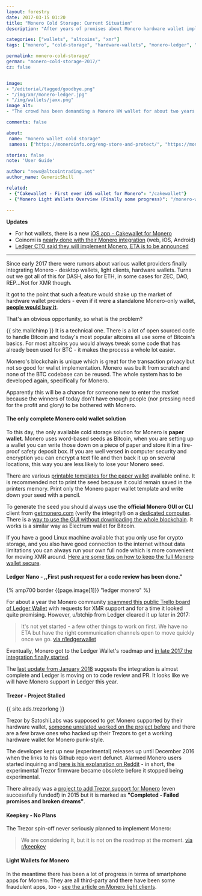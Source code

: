 ```yaml
---
layout: forestry
date: 2017-03-15 01:20
title: "Monero Cold Storage: Current Situation"
description: "After years of promises about Monero hardware wallet implementations in 2018 we are finally getting ... Ledger wallet in beta. Let's not get out hopes up."

categories: ["wallets", "altcoins", "xmr"]
tags: ["monero", "cold-storage", "hardware-wallets", "monero-ledger", "monero-trezor"]

permalink: monero-cold-storage/
german: "monero-cold-storage-2017/"
cz: false


image:
- "/editorial/tagged/goodbye.png"
- "/img/xmr/monero-ledger.jpg"
- "/img/wallets/jaxx.png"
image_alt:
- "The crowd has been demanding a Monero HW wallet for about two years now but there still isn't a convenient cold storage for XMR in 2018."

comments: false

about:
 name: "monero wallet cold storage"
 sameas: ["https://moneroinfo.org/eng-store-and-protect/", "https://monero.stackexchange.com/questions/tagged/cold-storage"]

stories: false
note: 'User Guide'

author: "news@altcointrading.net"
author_name: GenericShill

related:
 - {"Cakewallet - First ever iOS wallet for Monero": "/cakewallet"}
 - {"Monero Light Wallets Overview (Finally some progress)": "/monero-wallet/"}

---
```



**Updates**

* For hot wallets, there is a new [iOS app - Cakewallet for Monero](/cakewallet)
* Coinomi is [nearly done with their Monero integration](https://twitter.com/kimionis/status/954112970338029570) (web, iOS, Android)
* [Ledger CTO said they will implement Monero, ETA is to be announced](https://www.altcointrading.net/ledger-monero)


<hr>


Since early 2017 there were rumors about various wallet providers finally integrating Monero - desktop wallets, light clients, hardware wallets. Turns out we got all of this for DASH, also for ETH, in some cases for ZEC, DAO, REP...Not for XMR though.

It got to the point that such a feature would shake up the market of hardware wallet providers - even if it were a standalone Monero-only wallet, **[people would buy it](https://www.reddit.com/r/Monero/comments/5lf9ns/is_there_any_update_on_monero_support_for_the/)**.

That's an obvious opportunity, so what is the problem?

{{ site.mailchimp }} It is a technical one. There is a lot of open sourced code to handle Bitcoin and today's most popular altcoins all use some of Bitcoin's basics. For most altcoins you would always tweak some code that has already been used for BTC - it makes the process a whole lot easier.

Monero's blockchain is unique which is great for the transaction privacy but not so good for wallet implementation. Monero was built from scratch and none of the BTC codebase can be reused. The whole system has to be developed again, specifically for Monero.

Apparently this will be a chance for someone new to enter the market because the winners of today don't have enough people (nor pressing need for the profit and glory) to be bothered with Monero.

#### The only complete Monero cold wallet solution

To this day, the only available cold storage solution for Monero is **paper wallet**. Monero uses word-based seeds as Bitcoin, when you are setting up a wallet you can write those down on a piece of paper and store it in a fire-proof safety deposit box. If you are well versed in computer security and encryption you can encrypt a text file and then back it up on several locations, this way you are less likely to lose your Monero seed.

There are various [printable templates for the paper wallet](https://www.monero.how/monero-paper-wallet-offline-cold-storage) available online. It is recommended not to print the seed because it could remain saved in the printers memory. Print only the Monero paper wallet template and write down your seed with a pencil.

To generate the seed you should always use the **official Monero GUI or CLI** client from [getmonero.com](https://getmonero.org/downloads/) (verify the integrity!) on a [dedicated computer](/security/device-management). There is a [way to use the GUI without downloading the whole blockchain](https://getmonero.org/resources/user-guides/remote_node_gui.html). It works is a similar way as Electrum wallet for Bitcoin.

If you have a good Linux machine available that you only use for crypto storage, and you also have good connection to the internet without data limitations you can always run your own full node which is more convenient for moving XMR around. [Here are some tips on how to keep the full Monero wallet secure](https://monero.stackexchange.com/questions/7330/best-practices-to-keep-monero-wallet-secure).

#### Ledger Nano - ,,First push request for a code review has been done."

{% amp700 border {{page.image[1]}} "ledger monero" %}

For about a year the Monero community [spammed this public Trello board of Ledger Wallet](https://trello.com/c/wsK0myEm/52-monero-support) with requests for XMR support and for a time it looked quite promising. However, u/btchip from Ledger cleared it up later in 2017:

> It's not yet started - a few other things to work on first. We have no ETA but have the right communication channels open to move quickly once we go. [via r/ledgerwallet](https://www.reddit.com/r/Monero/comments/5lf9ns/is_there_any_update_on_monero_support_for_the/dbvmfo0/)

Eventually, Monero got to the Ledger Wallet's roadmap and [in late 2017 the integration finally started](https://www.reddit.com/r/Monero/comments/6y2kcf/ledger_hardware_wallet_monero_integration_started/).

The [last update from January 2018](https://www.reddit.com/r/Monero/comments/7pfj0z/ledger_hardware_wallet_monero_integration_some/) suggests the integration is almost complete and Ledger is moving on to code review and PR. It looks like we will have Monero support in Ledger this year.

#### Trezor - Project Stalled

<p>
{{ site.ads.trezorlong }}
</p>

Trezor by SatoshiLabs was supposed to get Monero supported by their hardware wallet, [someone unrelated worked on the project before](https://forum.getmonero.org/4/academic-and-technical/2495/experimental-trezor-firmware-testing) and there are a few brave ones who hacked up their Trezors to get a working hardware wallet for Monero punk-style.

The developer kept up new (experimental) releases up until December 2016 when the links to his Github repo went defunct. Alarmed Monero users started inquiring and [here is his explanation on Reddit](https://www.reddit.com/r/TREZOR/comments/5ezhly/monero_with_trezor/) - in short, the experimental Trezor firmware became obsolete before it stopped being experimental.

There already was a [project to add Trezor support for Monero](https://forum.getmonero.org/9/work-in-progress/265/adding-monero-support-for-trezor?page=&noscroll=1#post-1520) (even successfully funded!) in 2015 but it is marked as **"Completed  -  Failed promises and broken dreams"**.

#### Keepkey - No Plans

The Trezor spin-off never seriously planned to implement Monero:

> We are considering it, but it is not on the roadmap at the moment. [ via r/keepkey](https://www.reddit.com/r/keepkey/comments/5m58vv/monero_support/dc1fkzx/)

#### Light Wallets for Monero

In the meantime there has been a lot of progress in terms of smartphone apps for Monero. They are all third-party and there have been some fraudulent apps, too - [see the article on Monero light clients](/monero-wallet/).
